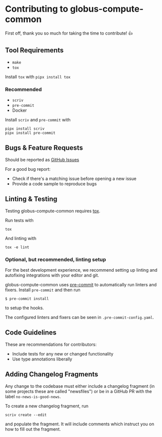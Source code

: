 # Contributing to globus-compute-common

First off, thank you so much for taking the time to contribute! :+1:

## Tool Requirements

- `make`
- `tox`

Install `tox` with `pipx install tox`

### Recommended

- `scriv`
- `pre-commit`
- Docker

Install `scriv` and `pre-commit` with

    pipx install scriv
    pipx install pre-commit

## Bugs & Feature Requests

Should be reported as
[GitHub Issues](https://github.com/funcx-faas/funcx-common/issues)

For a good bug report:

  - Check if there's a matching issue before opening a new issue
  - Provide a code sample to reproduce bugs

## Linting & Testing

Testing globus-compute-common requires [tox](https://tox.readthedocs.io/en/latest/).

Run tests with

    tox

And linting with

    tox -e lint

### Optional, but recommended, linting setup

For the best development experience, we recommend setting up linting and
autofixing integrations with your editor and git.

globus-compute-common uses [pre-commit](https://pre-commit.com/) to automatically run linters and fixers.
Install `pre-commit` and then run

    $ pre-commit install

to setup the hooks.

The configured linters and fixers can be seen in `.pre-commit-config.yaml`.

## Code Guidelines

These are recommendations for contributors:

  - Include tests for any new or changed functionality
  - Use type annotations liberally

## Adding Changelog Fragments

Any change to the codebase must either include a changelog fragment (in some
projects these are called "newsfiles") or be in a GitHub PR with the label
`no-news-is-good-news`.

To create a new changelog fragment, run

    scriv create --edit

and populate the fragment. It will include comments which instruct you on how
to fill out the fragment.
